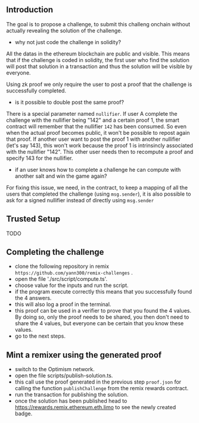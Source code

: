   ## Introduction

 The goal is to propose a challenge, to submit this challeng onchain without actually revealing the solution of the challenge.

  - why not just code the challenge in solidity?
  
 All the datas in the ethereum blockchain are public and visible. This means that if the challenge is coded in solidity, the first user who find the solution will post that solution in a transaction and thus the solution will be visible by everyone.

 Using zk proof we only require the user to post a proof that the challenge is successfully completed.

  - is it possible to double post the same proof?
  
 There is a special parameter named `nullifier`.
 If user A complete the challenge with the nullifier being "142" and a certain proof 1, the smart contract will remember that the nullifier `142` has been consumed.
 So even when the actual proof becomes public, it won't be possible to repost again that proof. 
 If another user want to post the proof 1 with another nullifier (let's say 143), this won't work because the proof 1 is intrinsincly associated with the nullifier "142".
 This other user needs then to recompute a proof and specify 143 for the nullifier.

  - if an user knows how to complete a challenge he can compute with another salt and win the game again?

 For fixing this issue, we need, in the contract, to keep a mapping of all the users that completed the challenge (using `msg.sender`), it is also possible to ask for a signed nullifier instead of directly using `msg.sender`
 
 ## Trusted Setup
 
 TODO
 
 ## Completing the challenge

 - clone the following repository in remix `https://github.com/yann300/remix-challenges` .
 - open the file './src/script/compute.ts'.
 - choose value for the inputs and run the script.
 - if the program execute correctly this means that you successfully found the 4 answers.
 - this will also log a proof in the terminal.
 - this proof can be used in a verifier to prove that you found the 4 values. By doing so, only the proof needs to be shared, you then don't need to share the 4 values, but everyone can be certain that you know these values.
 - go to the next steps.

 ## Mint a remixer using the generated proof

 - switch to the Optimism network.
 - open the file scripts/publish-solution.ts.
 - this call use the proof generated in the previous step `proof.json` for calling the function `publishChallenge` from the remix rewards contract.
 - run the transaction for publishing the solution.
 - once the solution has been published head to https://rewards.remix.ethereum.eth.limo to see the newly created badge.






